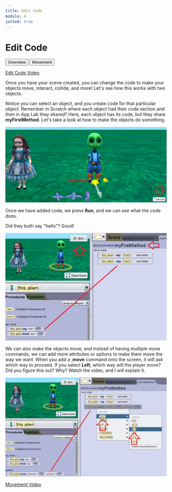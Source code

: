```yaml
---
title: Edit Code
module: 4
jotted: true
---
```


# Edit Code

<div class="tab">
  <button class="tablinks active" onclick="openTab(event, 'Overview')">Overview</button>
   <button class="tablinks" onclick="openTab(event, 'Move')">Movement</button>
</div>
<!-- Tab content -->
<div id="Overview" class="tabcontent" style="display:block">

<p><a href="//www.youtube.com/embed/fyZiuVeMzN8" data-lity>Edit Code Video</a></p>

<p>Once you have your scene created, you can change the code to make your objects move, interact, collide, and more!  Let's see how this works with two objects.</p>

<p>Notice you can select an object, and you create code for that particular object.  Remember in Scratch where each object had their code section and then in App Lab they shared?  Here, each object has its code, but they share <b>myFirstMethod</b>.  Let's take a look at how to make the objects do something.</p>

<p><img src="../imgs/EditCode.png" alt="Edit Code" /></p>

<p>Once we have added code, we press <b>Run</b>, and we can see what the code does.</p>

<p>Did they both say "hello"?  Good!</p>

<p><img src="../imgs/FirstMethod.png" alt="First Method" /></p>

</div>
<div id="Move" class="tabcontent">

<p>We can also make the objects move, and instead of having multiple move commands, we can add more attributes or options to make them move the way we want.  When you add a ,<b>move</b> command onto the screen, it will ask which way to proceed.  If you select <b>Left</b>, which way will the player move? Did you figure this out? Why?  Watch the video, and I will explain it.</p>

<p><img src="../imgs/MoveCharacter.png" alt="Move Character" /></p>

<p><a href="//www.youtube.com/embed/dnUFXLrw1Mc" data-lity>Movement Video</a></p>

</div>